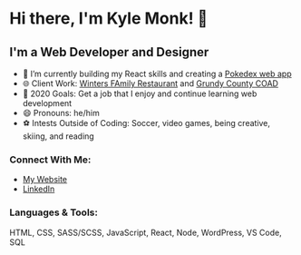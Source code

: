 # Hi there, I'm Kyle Monk! 👋

## I'm a Web Developer and Designer

-   🌱 I’m currently building my React skills and creating a [Pokedex web app](https://github.com/kjm1550/Pokedex)
-   🌐 Client Work: [Winters FAmily Restaurant](https://wintersfamilyrestaurant.com/) and [Grundy County COAD](https://grundycoad.com/)
-   🥅 2020 Goals: Get a job that I enjoy and continue learning web development
-   😄 Pronouns: he/him
-   ⚽ Intests Outside of Coding: Soccer, video games, being creative, skiing, and reading

### Connect With Me:

-   [My Website](kyejmonk.com)
-   [LinkedIn](https://www.linkedin.com/in/kylejmonk/)

### Languages & Tools:

HTML, CSS, SASS/SCSS, JavaScript, React, Node, WordPress, VS Code, SQL
